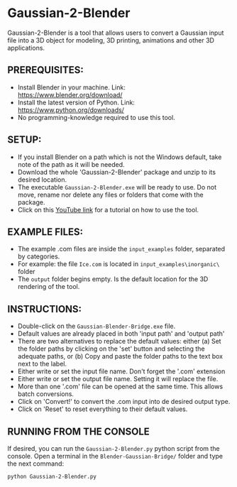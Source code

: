 # Gaussian-2-Blender

Gaussian-2-Blender is a tool that allows users to convert a Gaussian input file into a 3D object for modeling, 3D printing, animations and other 3D applications.

## PREREQUISITES:
- Install Blender in your machine. Link: https://www.blender.org/download/
- Install the latest version of Python. Link: https://www.python.org/downloads/
- No programming-knowledge required to use this tool.

## SETUP:
- If you install Blender on a path which is not the Windows default, take note of the path as it will be needed.
- Download the whole 'Gaussian-2-Blender' package and unzip to its desired location.
- The executable `Gaussian-2-Blender.exe` will be ready to use. Do not move, rename nor delete any files or folders that come with the package.
- Click on this [YouTube link](https://youtu.be/fBnapOXRAYw) for a tutorial on how to use the tool.

## EXAMPLE FILES:
- The example .com files are inside the `input_examples` folder, separated by categories.
- For example: the file `Ice.com` is located in `input_examples\inorganic\` folder
- The `output` folder begins empty. Is the default location for the 3D rendering of the tool. 

## INSTRUCTIONS:
- Double-click on the `Gaussian-Blender-Bridge.exe` file.
- Default values are already placed in both 'input path' and 'output path'
- There are two alternatives to replace the default values: either (a) Set the folder paths by clicking on the 'set' button and selecting the adequate paths, or (b) Copy and paste the folder paths to the text box next to the label.
- Either write or set the input file name. Don't forget the '.com' extension
- Either write or set the output file name. Setting it will replace the file.
- More than one '.com' file can be opened at the same time. This allows batch conversions.
- Click on 'Convert!' to convert the .com input into de desired output type.
- Click on 'Reset' to reset everything to their default values.

## RUNNING FROM THE CONSOLE
If desired, you can run the `Gaussian-2-Blender.py` python script from the console.
Open a terminal in the `Blender-Gaussian-Bridge/` folder and type the next command:
```bash
python Gaussian-2-Blender.py
```
